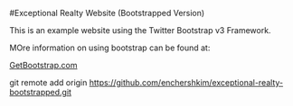 #Exceptional Realty Website (Bootstrapped Version)

This is an example website using the Twitter Bootstrap v3 Framework.

MOre information on using bootstrap can be found at:

[GetBootstrap.com](http://getbootstrap.com)

git remote add origin https://github.com/enchershkim/exceptional-realty-bootstrapped.git